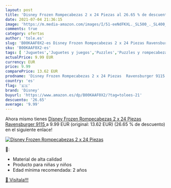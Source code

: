 ```yaml
---
layout: post
title: 'Disney Frozen Rompecabezas 2 x 24 Piezas al 26.65 % de descuento'
date: 2021-07-04 21:36:15
image: 'https://m.media-amazon.com/images/I/51-eeNdFKXL._SL500_._SL400_.jpg'
comments: true
category: ofertas
author: 'tole.es'
slug: 'B00KAAF0X2-es Disney Frozen Rompecabezas 2 x 24 Piezas Ravensburger 9115'
sku: 'B00KAAF0X2-es'
tags: [ 'Juguetes','Juguetes y juegos','Puzzles','Puzzles y rompecabezas','disney','ravensburger','rompecabezas', ]
actualPrice: 9.99 EUR
currency: EUR
price: 9.99
comparePrice: 13.62 EUR
prodname: 'Disney Frozen Rompecabezas 2 x 24 Piezas  Ravensburger 9115 '
country: 'es'
flag: '🇪🇸'
brand: 'Disney'
buyurl: 'https://www.amazon.es/dp/B00KAAF0X2/?tag=tolees-21'
descuento: '26.65'
average: '9.99'
---
```


Ahora mismo tienes [Disney Frozen Rompecabezas 2 x 24 Piezas  Ravensburger 9115 ](https://www.amazon.es/dp/B00KAAF0X2/?tag=tolees-21) a 9.99 EUR (original: 13.62 EUR) (26.65 %  de descuento) en el siguiente enlace!

[![Disney Frozen Rompecabezas 2 x 24 Piezas](https://m.media-amazon.com/images/I/51-eeNdFKXL._SL500_._SL400_.jpg)](https://www.amazon.es/dp/B00KAAF0X2/?tag=tolees-21)

🔎:

- Material de alta calidad
- Producto para niñas y niños
- Edad mínima recomendada: 2 años

[🛒 Visítala!!!](https://www.amazon.es/dp/B00KAAF0X2/?tag=tolees-21)
